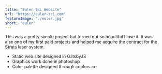 ```yaml
---
title: "Euler Sci Website"
url: "https://euler-sci.com"
featureImage: "./euler.jpg"
short: "euler"
---
```

This was a pretty simple project but turned out so beautiful I love it. It was
also one of my first paid projects and helped me acquire the contract for the
Strata laser system.

- Static web site designed in GatsbyJS
- Graphics work done in photoshop
- Color palette designed through coolors.co
